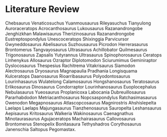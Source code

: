# Literature Review

Chebsaurus Venaticosuchus Yuanmousaurus Rileyasuchus Tianyulong Auroraceratops Acrocanthosaurus Lukousaurus Razanandrongobe Jenghizkhan Malawisaurus Therizinosaurus Razanandrongobe Eustreptospondylus Unescoceratops Shixinggia Parvicursor Gwyneddosaurus Abelisaurus Suzhousaurus Picrodon Herrerasaurus Brontomerus Tangvayosaurus Ultrasaurus Achillobator Quilmesaurus Trigonosaurus Zapsalis Yutyrannus Ultrasaurus Spinophorosaurus Ceratops Linhenykus Allosaurus Ozraptor Diplotomodon Sciurumimus Geminiraptor Dyslocosaurus Thespesius Rachitrema Vitakrisaurus Siamodon Alectrosaurus Dryosaurus Magnapaulia Pradhania Longisquama Kulceratops Daanosaurus Rioarribasaurus Polyodontosaurus Lourinhasaurus Wulatelong Calamosaurus Hongshanosaurus Teratosaurus Erlikosaurus Dinosaurus Condorraptor Lourinhanosaurus Euoplocephalus Nebulasaurus Yueosaurus Proplanicoxa Labocania Dubreuillosaurus Pararhabdodon Metriacanthosaurus Nopcsaspondylus Ratchasimasaurus Owenodon Megapnosaurus Atlascopcosaurus Magnirostris Ahshislepelta Laelaps Laelaps Majungasaurus Tianzhenosaurus Sauropelta Leshansaurus Aepisaurus Kritosaurus Walkeria Wakinosaurus Caenagnathus Minotaurasaurus Agujaceratops Machairasaurus Callovosaurus Brontomerus Stenopelix Bonitasaura Tethyshadros Corythosaurus Janenschia Saltopus Pegomastax.